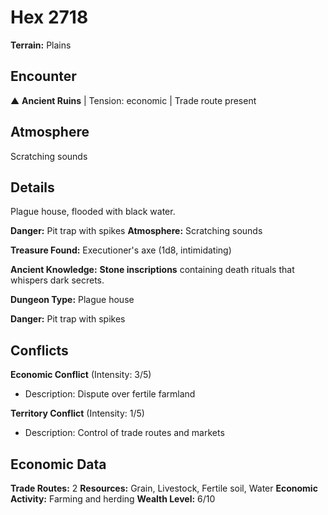 # Hex 2718

**Terrain:** Plains

## Encounter
▲ **Ancient Ruins** | Tension: economic | Trade route present

## Atmosphere
Scratching sounds

## Details
Plague house, flooded with black water.

**Danger:** Pit trap with spikes
**Atmosphere:** Scratching sounds

**Treasure Found:** Executioner's axe (1d8, intimidating)

**Ancient Knowledge:** **Stone inscriptions** containing death rituals that whispers dark secrets.

**Dungeon Type:** Plague house

**Danger:** Pit trap with spikes

## Conflicts
**Economic Conflict** (Intensity: 3/5)
- Description: Dispute over fertile farmland

**Territory Conflict** (Intensity: 1/5)
- Description: Control of trade routes and markets

## Economic Data
**Trade Routes:** 2
**Resources:** Grain, Livestock, Fertile soil, Water
**Economic Activity:** Farming and herding
**Wealth Level:** 6/10
